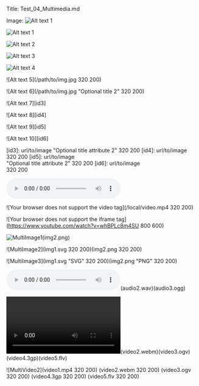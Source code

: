 ﻿Title: Test_04_Multimedia.md

Image: ![Alt text 1](/path/to/img.jpg)

![Alt text 1](/path/to/img.jpg)

![Alt text 2](/path/to/img.jpg "Optional title")

![Alt text 3][id]

![Alt text 4][id2]

[id]: url/to/image  "Optional title attribute"
[id2]: url/to/image  
	"Optional title attribute"

![Alt text 5](/path/to/img.jpg 320 200)

![Alt text 6](/path/to/img.jpg "Optional title 2" 320 200)

![Alt text 7][id3]

![Alt text 8][id4]

![Alt text 9][id5]

![Alt text 10][id6]

[id3]: url/to/image  "Optional title attribute 2" 320 200
[id4]: url/to/image  320 200
[id5]: url/to/image  
	"Optional title attribute 2" 320 200
[id6]: url/to/image  
	320 200

![Your browser does not support the audio tag](/local/music.mp3)

![Your browser does not support the video tag](/local/video.mp4 320 200)

![Your browser does not support the iframe tag](https://www.youtube.com/watch?v=whBPLc8m4SU 800 600)

![MultiImage1](img1.svg)(img2.png)

![MultiImage2](img1.svg 320 200)(img2.png 320 200)

![MultiImage3](img1.svg "SVG" 320 200)(img2.png "PNG" 320 200)

![MultiAudio1](audio1.mp3)(audio2.wav)(audio3.ogg)

![MultiVideo1](video1.mp4)(video2.webm)(video3.ogv)(video4.3gp)(video5.flv)

![MultiVideo2](video1.mp4 320 200)
	(video2.webm 320 200)
	(video3.ogv 320 200)
	(video4.3gp 320 200)
	(video5.flv 320 200)
